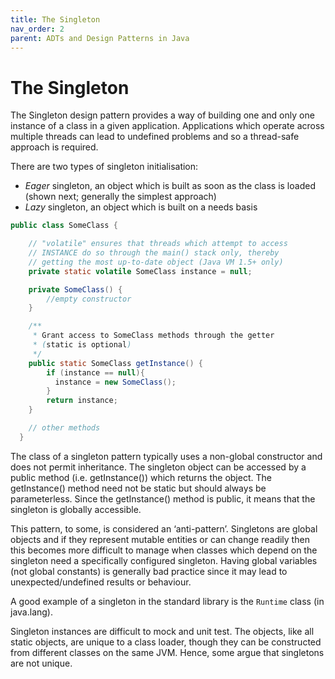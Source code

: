 ```yaml
---
title: The Singleton
nav_order: 2
parent: ADTs and Design Patterns in Java
---
```


# The Singleton

The Singleton design pattern provides a way of building one and only one instance of a class in a given application. Applications which operate across multiple threads can lead to undefined problems and so a thread-safe approach is required.

There are two types of singleton initialisation:

- _Eager_ singleton, an object which is built as soon as the class is loaded (shown next; generally the simplest approach)
- _Lazy_ singleton, an object which is built on a needs basis

```java
public class SomeClass {

    // "volatile" ensures that threads which attempt to access 
    // INSTANCE do so through the main() stack only, thereby 
    // getting the most up-to-date object (Java VM 1.5+ only)
    private static volatile SomeClass instance = null;

    private SomeClass() {
        //empty constructor
    }

    /**
     * Grant access to SomeClass methods through the getter
     * (static is optional)
     */
    public static SomeClass getInstance() {
        if (instance == null){
          instance = new SomeClass();
        }
        return instance;
    }

    // other methods
  }
```

The class of a singleton pattern typically uses a non-global constructor and does not permit inheritance. The singleton object can be accessed by a public method (i.e. getInstance()) which returns the object. The getInstance() method need not be static but should always be parameterless. Since the getInstance() method is public, it means that the singleton is globally accessible.

This pattern, to some, is considered an ‘anti-pattern’. Singletons are global objects and if they represent mutable entities or can change readily then this becomes more difficult to manage when classes which depend on the singleton need a specifically configured singleton. Having global variables (not global constants) is generally bad practice since it may lead to unexpected/undefined results or behaviour.

A good example of a singleton in the standard library is the ```Runtime``` class (in java.lang).

Singleton instances are difficult to mock and unit test. The objects, like all static objects, are unique to a class loader, though they can be constructed from different classes on the same JVM. Hence, some argue that singletons are not unique.
